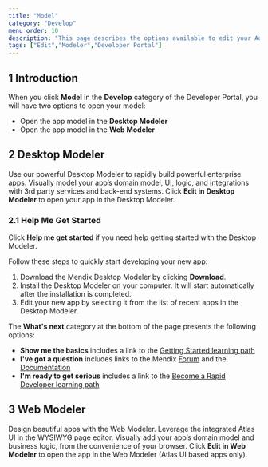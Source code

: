 ```yaml
---
title: "Model"
category: "Develop"
menu_order: 10
description: "This page describes the options available to edit your Aoo."
tags: ["Edit","Modeler","Developer Portal"]
---
```


## 1 Introduction

When you click **Model** in the **Develop** category of the Developer Portal, you will have two options to open your model:

* Open the app model in the **Desktop Modeler**
* Open the app model in the **Web Modeler**

## 2 Desktop Modeler

Use our powerful Desktop Modeler to rapidly build powerful enterprise apps. Visually model your app’s domain model, UI, logic, and integrations with 3rd party services and back-end systems. Click **Edit in Desktop Modeler** to open your app in the Desktop Modeler.

### 2.1 Help Me Get Started

Click **Help me get started** if you need help getting started with the Desktop Modeler. 

Follow these steps to quickly start developing your new app:

1. Download the Mendix Desktop Modeler by clicking **Download**.
2. Install the Desktop Modeler on your computer. It will start automatically after the installation is completed.
3. Edit your new app by selecting it from the list of recent apps in the Desktop Modeler.

The **What's next** category at the bottom of the page presents the following options:

* **Show me the basics** includes a link to the [Getting Started learning path](https://gettingstarted.mendixcloud.com/link/path/2)
* **I've got a question** includes links to the Mendix [Forum](https://gettingstarted.mendixcloud.com/index3.html) and the [Documentation](https://docs.mendix.com/)
* **I'm ready to get serious** includes a link to the [Become a Rapid Developer learning path](https://gettingstarted.mendixcloud.com/link/path/10)

## 3 Web Modeler

Design beautiful apps with the Web Modeler. Leverage the integrated Atlas UI in the WYSIWYG page editor. Visually add your app’s domain model and business logic, from the convenience of your browser. Click **Edit in Web Modeler** to open the app in the Web Modeler (Atlas UI based apps only).

